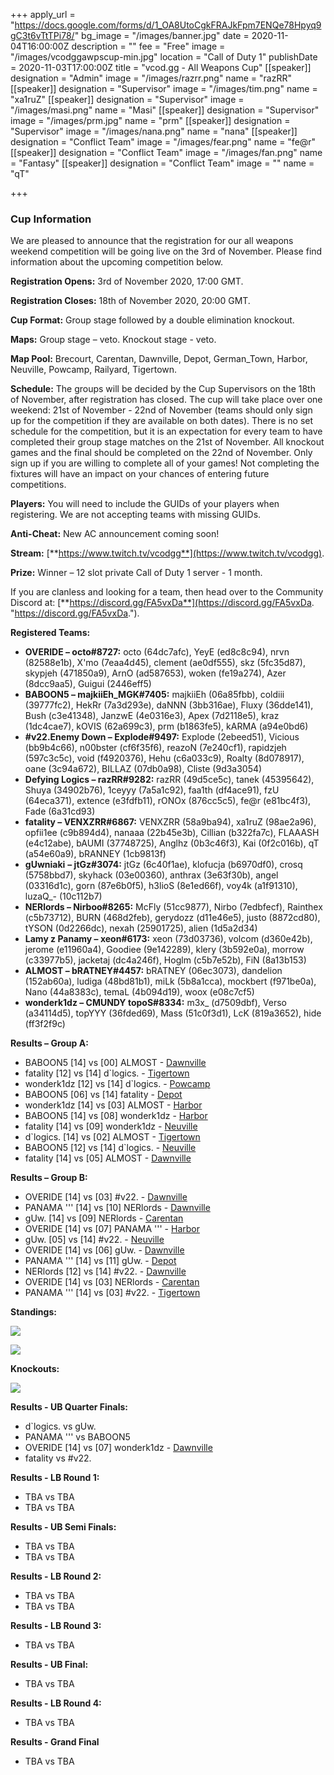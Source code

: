 +++
apply_url = "https://docs.google.com/forms/d/1_OA8UtoCgkFRAJkFpm7ENQe78Hpyq9gC3t6vTtTPi78/"
bg_image = "/images/banner.jpg"
date = 2020-11-04T16:00:00Z
description = ""
fee = "Free"
image = "/images/vcodggawpscup-min.jpg"
location = "Call of Duty 1"
publishDate = 2020-11-03T17:00:00Z
title = "vcod.gg - All Weapons Cup"
[[speaker]]
designation = "Admin"
image = "/images/razrr.png"
name = "razRR"
[[speaker]]
designation = "Supervisor"
image = "/images/tim.png"
name = "xa1ruZ"
[[speaker]]
designation = "Supervisor"
image = "/images/masi.png"
name = "Masi"
[[speaker]]
designation = "Supervisor"
image = "/images/prm.jpg"
name = "prm"
[[speaker]]
designation = "Supervisor"
image = "/images/nana.png"
name = "nana"
[[speaker]]
designation = "Conflict Team"
image = "/images/fear.png"
name = "fe@r"
[[speaker]]
designation = "Conflict Team"
image = "/images/fan.png"
name = "Fantasy"
[[speaker]]
designation = "Conflict Team"
image = ""
name = "qT"

+++
### **Cup Information**

We are pleased to announce that the registration for our all weapons weekend competition will be going live on the 3rd of November. Please find information about the upcoming competition below.

**Registration Opens:** 3rd of November 2020, 17:00 GMT.

**Registration Closes:** 18th of November 2020, 20:00 GMT.

**Cup Format:** Group stage followed by a double elimination knockout.

**Maps:** Group stage – veto. Knockout stage - veto.

**Map Pool:** Brecourt, Carentan, Dawnville, Depot, German_Town, Harbor, Neuville, Powcamp, Railyard, Tigertown.

**Schedule:** The groups will be decided by the Cup Supervisors on the 18th of November, after registration has closed. The cup will take place over one weekend: 21st of November - 22nd of November (teams should only sign up for the competition if they are available on both dates). There is no set schedule for the competition, but it is an expectation for every team to have completed their group stage matches on the 21st of November. All knockout games and the final should be completed on the 22nd of November. Only sign up if you are willing to complete all of your games! Not completing the fixtures will have an impact on your chances of entering future competitions.

**Players:** You will need to include the GUIDs of your players when registering. We are not accepting teams with missing GUIDs.

**Anti-Cheat:** New AC announcement coming soon!

**Stream:** [**https://www.twitch.tv/vcodgg**](https://www.twitch.tv/vcodgg).

**Prize:** Winner – 12 slot private Call of Duty 1 server - 1 month.

If you are clanless and looking for a team, then head over to the Community Discord at: [**https://discord.gg/FA5vxDa**](https://discord.gg/FA5vxDa. "https://discord.gg/FA5vxDa.").

**Registered Teams:**

* **OVERIDE – octo#8727:** octo (64dc7afc), YeyE (ed8c8c94), nrvn (82588e1b), X'mo (7eaa4d45), clement (ae0df555), skz (5fc35d87), skypjeh (471850a9), ArnO (ad587653), woken (fe19a274), Azer (8dcc9aa5), Guigui (2446eff5)
* **BABOON5 – majkiiEh_MGK#7405:** majkiiEh (06a85fbb), coldiii (39777fc2), HekRr (7a3d293e), daNNN (3bb316ae), Fluxy (36dde141), Bush (c3e41348), JanzwE (4e0316e3), Apex (7d2118e5), kraz (1dc4cae7), kOVIS (62a699c3), prm (b1863fe5), kARMA (a94e0bd6)
* **#v22.Enemy Down – Explode#9497:** Explode (2ebeed51), Vicious (bb9b4c66), n00bster (cf6f35f6), reazoN (7e240cf1), rapidzjeh (597c3c5c), void (f4920376), Hehu (c6a033c9), Roalty (8d078917), oane (3c94a672), BILLAZ (07db0a98), Cliste (9d3a3054)
* **Defying Logics – razRR#9282:** razRR (49d5ce5c), tanek (45395642), Shuya (34902b76), 1ceyyy (7a5a1c92), faa1th (df4ace91), fzU (64eca371), extence (e3fdfb11), rONOx (876cc5c5), fe@r (e81bc4f3), Fade (6a31cd93)
* **fatality – VENXZRR#6867:** VENXZRR (58a9ba94), xa1ruZ (98ae2a96), opfii1ee (c9b894d4), nanaaa (22b45e3b), Cillian (b322fa7c), FLAAASH (e4c12abe), bAUMI (37748725), Anglhz (0b3c46f3), Kai (0f2c016b), qT (a54e60a9), bRANNEY (1cb9813f)
* **gUwniaki** **– jtGz#3074:** jtGz (6c40f1ae), klofucja (b6970df0), crosq (5758bbd7), skyhack (03e00360), anthrax (3e63f30b), angel (03316d1c), gorn (87e6b0f5), h3lioS (8e1ed66f), voy4k (a1f91310), luzaQ_- (10c112b7)
* **NERlords – Nirboo#8265:** McFly (51cc9877), Nirbo (7edbfecf), Rainthex (c5b73712), BURN (468d2feb), gerydozz (d11e46e5), justo (8872cd80), tYSON (0d2266dc), nexah (25901725), alien (1d5a2d34)
* **Lamy z Panamy – xeon#6173:** xeon (73d03736), volcom (d360e42b), jerome (e11960a4), Goodiee (9e142289), klery (3b592e0a), morrow (c33977b5), jacketaj (dc4a246f), Hoglm (c5b7e52b), FiN (8a13b153)
* **ALMOST – bRATNEY#4457:** bRATNEY (06ec3073), dandelion (152ab60a), ludiga (48bd81b1), miLk (5b8a1cca), mockbert (f971be0a), Nano (44a8383c), temaL (4b094d19), woox (e08c7cf5)
* **wonderk1dz – CMUNDY topoS#8334:** m3x_ (d7509dbf), Verso (a34114d5), topYYY (36fded69), Mass (51c0f3d1), LcK (819a3652), hide (ff3f2f9c)

**Results – Group A:**

* BABOON5 \[14\] vs \[00\] ALMOST - [Dawnville](https://imgur.com/a/vNbXFln)
* fatality \[12\] vs \[14\] d\`logics. - [Tigertown](https://i.imgur.com/xdCuDKS.jpg)
* wonderk1dz \[12\] vs \[14\] d\`logics. - [Powcamp](https://i.imgur.com/qWVZS3y.jpg)
* BABOON5 \[06\] vs \[14\] fatality - [Depot](https://i.imgur.com/m0r97vH.jpg)
* wonderk1dz \[14\] vs \[03\] ALMOST - [Harbor](https://i.imgur.com/K9846Ee.jpg)
* BABOON5 \[14\] vs \[08\] wonderk1dz - [Harbor](https://i.imgur.com/ly9eaOu.jpg)
* fatality \[14\] vs \[09\] wonderk1dz - [Neuville](https://i.imgur.com/Uz5wk19.jpg)
* d\`logics. \[14\] vs \[02\] ALMOST - [Tigertown](https://i.imgur.com/L1MOP2d.jpg)
* BABOON5 \[12\] vs \[14\] d\`logics. - [Neuville](https://i.imgur.com/6U5FKIl.jpg)
* fatality \[14\] vs \[05\] ALMOST - [Dawnville](https://i.imgur.com/RKDTpYc.jpg)

**Results – Group B:**

* OVERIDE \[14\] vs \[03\] #v22. - [Dawnville](https://i.imgur.com/PPh8o29.png)
* PANAMA ''' \[14\] vs \[10\] NERlords - [Dawnville](https://i.imgur.com/b7Qjkj5.jpg)
* gUw. \[14\] vs \[09\] NERlords - [Carentan](https://i.imgur.com/kBPFoeZ.jpg)
* OVERIDE \[14\] vs \[07\] PANAMA ''' - [Harbor](https://i.imgur.com/navYlOw.jpg)
* gUw. \[05\] vs \[14\] #v22. - [Neuville](https://i.imgur.com/S1OpvRj.jpg)
* OVERIDE \[14\] vs \[06\] gUw. - [Dawnville](https://i.imgur.com/QsIGZ5j.jpg)
* PANAMA ''' \[14\] vs \[11\] gUw. - [Depot](https://i.imgur.com/LC6duYe.jpg)
* NERlords \[12\] vs \[14\] #v22. - [Dawnville](https://i.imgur.com/yEsi6DG.jpg)
* OVERIDE \[14\] vs \[03\] NERlords - [Carentan](https://i.imgur.com/bf42ZhK.png)
* PANAMA ''' \[14\] vs \[03\] #v22. - [Tigertown](https://cdn.discordapp.com/attachments/719233329689526282/779814112146227200/shot0210.jpg)

**Standings:**

![](/images/allwepsgafinal.PNG)

![](/images/groupbawfinal.PNG)

**Knockouts:**

![](/images/allwepskogrid.PNG)

**Results - UB Quarter Finals:**

* d\`logics. vs gUw.
* PANAMA ''' vs BABOON5
* OVERIDE \[14\] vs \[07\] wonderk1dz - [Dawnville](https://i.imgur.com/kT8ErRx.png)
* fatality vs #v22.

**Results - LB Round 1:**

* TBA vs TBA
* TBA vs TBA

**Results - UB Semi Finals:**

* TBA vs TBA
* TBA vs TBA

**Results - LB Round 2:**

* TBA vs TBA
* TBA vs TBA

**Results - LB Round 3:**

* TBA vs TBA

**Results - UB Final:**

* TBA vs TBA

**Results - LB Round 4:**

* TBA vs TBA

**Results - Grand Final**

* TBA vs TBA